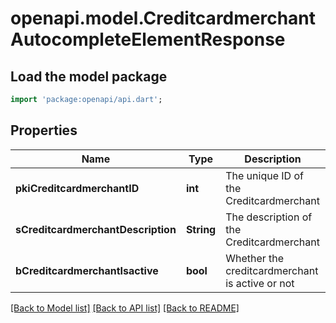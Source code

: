 # openapi.model.CreditcardmerchantAutocompleteElementResponse

## Load the model package
```dart
import 'package:openapi/api.dart';
```

## Properties
Name | Type | Description | Notes
------------ | ------------- | ------------- | -------------
**pkiCreditcardmerchantID** | **int** | The unique ID of the Creditcardmerchant | 
**sCreditcardmerchantDescription** | **String** | The description of the Creditcardmerchant | 
**bCreditcardmerchantIsactive** | **bool** | Whether the creditcardmerchant is active or not | 

[[Back to Model list]](../README.md#documentation-for-models) [[Back to API list]](../README.md#documentation-for-api-endpoints) [[Back to README]](../README.md)


